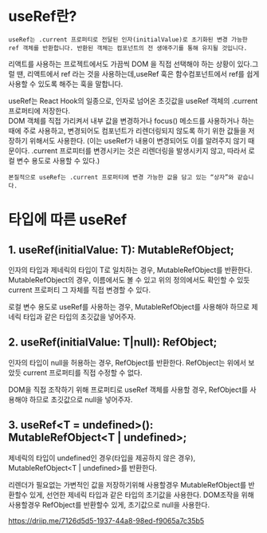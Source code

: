 # useRef란?
```
useRef는 .current 프로퍼티로 전달된 인자(initialValue)로 초기화된 변경 가능한 ref 객체를 반환합니다. 반환된 객체는 컴포넌트의 전 생애주기를 통해 유지될 것입니다.
```
리액트를 사용하는 프로젝트에서도 가끔씩 DOM 을 직접 선택해야 하는 상황이 있다.그럴 땐, 리액트에서 ref 라는 것을 사용하는데,useRef 훅은 함수컴포넌트에서 ref를 쉽게 사용할 수 있도록 해주는 훅을 말합니다. 


useRef는 React Hook의 일종으로, 인자로 넘어온 초깃값을 useRef 객체의 .current 프로퍼티에 저장한다.   
DOM 객체를 직접 가리켜서 내부 값을 변경하거나 focus() 메소드를 사용하거나 하는 때에 주로 사용하고, 변경되어도 컴포넌트가 리렌더링되지 않도록 하기 위한 값들을 저장하기 위해서도 사용한다. (이는 useRef가 내용이 변경되어도 이를 알려주지 않기 때문이다. .current 프로피터를 변경시키는 것은 리렌더링을 발생시키지 않고, 따라서 로컬 변수 용도로 사용할 수 있다.)
```
본질적으로 useRef는 .current 프로퍼티에 변경 가능한 값을 담고 있는 “상자”와 같습니다.
```
# 타입에 따른 useRef
## 1. useRef<T>(initialValue: T): MutableRefObject<T>;
인자의 타입과 제네릭의 타입이 T로 일치하는 경우, MutableRefObject<T>를 반환한다. 
MutableRefObject<T>의 경우, 이름에서도 볼 수 있고 위의 정의에서도 확인할 수 있듯 current 프로퍼티 그 자체를 직접 변경할 수 있다.  

로컬 변수 용도로 useRef를 사용하는 경우, MutableRefObject<T>를 사용해야 하므로 제네릭 타입과 같은 타입의 초깃값을 넣어주자.

## 2. useRef<T>(initialValue: T|null): RefObject<T>;
인자의 타입이 null을 허용하는 경우, RefObject<T>를 반환한다.
RefObject<T>는 위에서 보았듯 current 프로퍼티를 직접 수정할 수 없다. 

DOM을 직접 조작하기 위해 프로퍼티로 useRef 객체를 사용할 경우, RefObject<T>를 사용해야 하므로 초깃값으로 null을 넣어주자.

## 3. useRef<T = undefined>(): MutableRefObject<T | undefined>;
제네릭의 타입이 undefined인 경우(타입을 제공하지 않은 경우), MutableRefObject<T | undefined>를 반환한다. 


리렌더가 필요없는 가변적인 값을 저장하기위해 사용할경우
MutableRefObject를 반환할수 있게, 선언한 제네릭 타입과 같은 타입의 초기값을 사용한다.
DOM조작을 위해 사용할경우
RefObject를 반환할수 있게, 초기값으로 null을 사용한다.

https://driip.me/7126d5d5-1937-44a8-98ed-f9065a7c35b5